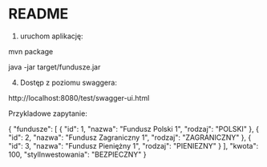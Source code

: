 README
====

1) uruchom aplikację:

mvn package

java -jar target/fundusze.jar

4) Dostęp z poziomu swaggera:

http://localhost:8080/test/swagger-ui.html 


Przykladowe zapytanie:

{
  "fundusze": [
   {
      "id": 1,
      "nazwa": "Fundusz Polski 1",
      "rodzaj": "POLSKI"
    },
 {
      "id": 2,
      "nazwa": "Fundusz Zagraniczny 1",
      "rodzaj": "ZAGRANICZNY"
    },
 {
      "id": 3,
      "nazwa": "Fundusz Pieniężny 1",
      "rodzaj": "PIENIEZNY"
    }
  ],
  "kwota": 100,
  "stylInwestowania": "BEZPIECZNY"
}
